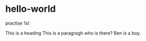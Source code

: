 # hello-world
practise 1st
<html>
<title>九宫格 </title>

This is a heading
This is a paragragh
who is there?
Ben is a boy.

 
</html>
